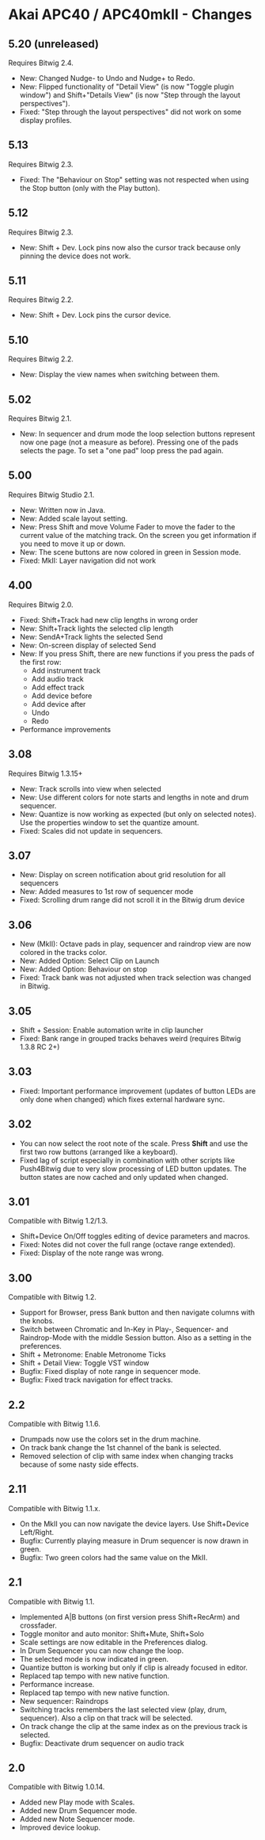 # Akai APC40 / APC40mkII - Changes

## 5.20 (unreleased)

Requires Bitwig 2.4.

* New: Changed Nudge- to Undo and Nudge+ to Redo.
* New: Flipped functionality of "Detail View" (is now "Toggle plugin window") and Shift+"Details View" (is now "Step through the layout perspectives").
* Fixed: "Step through the layout perspectives" did not work on some display profiles.

## 5.13

Requires Bitwig 2.3.

* Fixed: The "Behaviour on Stop" setting was not respected when using the Stop button (only with the Play button).

## 5.12

Requires Bitwig 2.3.

* New: Shift + Dev. Lock pins now also the cursor track because only pinning the device does not work.

## 5.11

Requires Bitwig 2.2.

* New: Shift + Dev. Lock pins the cursor device.

## 5.10

Requires Bitwig 2.2.

* New: Display the view names when switching between them.

## 5.02

Requires Bitwig 2.1.

* New: In sequencer and drum mode the loop selection buttons represent now one page (not a measure as before). Pressing one of the pads selects the page. To set a "one pad" loop press the pad again.

## 5.00

Requires Bitwig Studio 2.1.

* New: Written now in Java.
* New: Added scale layout setting.
* New: Press Shift and move Volume Fader to move the fader to the current value of the matching track. On the screen you get information if you need to move it up or down.
* New: The scene buttons are now colored in green in Session mode.
* Fixed: MkII: Layer navigation did not work

## 4.00

Requires Bitwig 2.0.

* Fixed: Shift+Track had new clip lengths in wrong order
* New: Shift+Track lights the selected clip length
* New: SendA+Track lights the selected Send
* New: On-screen display of selected Send
* New: If you press Shift, there are new functions if you press the pads of the first row:
  * Add instrument track
  * Add audio track
  * Add effect track
  * Add device before
  * Add device after
  * Undo
  * Redo
* Performance improvements

## 3.08

Requires Bitwig 1.3.15+

* New: Track scrolls into view when selected
* New: Use different colors for note starts and lengths in note and drum sequencer.
* New: Quantize is now working as expected (but only on selected notes). Use the properties window to set the quantize amount.
* Fixed: Scales did not update in sequencers.

## 3.07

* New: Display on screen notification about grid resolution for all sequencers
* New: Added measures to 1st row of sequencer mode
* Fixed: Scrolling drum range did not scroll it in the Bitwig drum device

## 3.06

* New (MkII): Octave pads in play, sequencer and raindrop view are now colored in the tracks color.
* New: Added Option: Select Clip on Launch
* New: Added Option: Behaviour on stop
* Fixed: Track bank was not adjusted when track selection was changed in Bitwig.

## 3.05

* Shift + Session: Enable automation write in clip launcher
* Fixed: Bank range in grouped tracks behaves weird (requires Bitwig 1.3.8 RC 2+)

## 3.03

* Fixed: Important performance improvement (updates of button LEDs are only done when changed) which fixes external hardware sync.

## 3.02

* You can now select the root note of the scale. Press **Shift** and use the first two row buttons (arranged like a keyboard).
* Fixed lag of script especially in combination with other scripts like Push4Bitwig due to very slow processing of LED button updates. The button states are now cached and only updated when changed.

## 3.01

Compatible with Bitwig 1.2/1.3.

* Shift+Device On/Off toggles editing of device parameters and macros.
* Fixed: Notes did not cover the full range (octave range extended).
* Fixed: Display of the note range was wrong.

## 3.00

Compatible with Bitwig 1.2.

* Support for Browser, press Bank button and then navigate columns with the knobs.
* Switch between Chromatic and In-Key in Play-, Sequencer- and Raindrop-Mode with the middle Session button. Also as a setting in the preferences.
* Shift + Metronome: Enable Metronome Ticks
* Shift + Detail View: Toggle VST window
* Bugfix: Fixed display of note range in sequencer mode.
* Bugfix: Fixed track navigation for effect tracks.

## 2.2

Compatible with Bitwig 1.1.6.

* Drumpads now use the colors set in the drum machine.
* On track bank change the 1st channel of the bank is selected.
* Removed selection of clip with same index when changing tracks because of some nasty side effects.

## 2.11

Compatible with Bitwig 1.1.x.

* On the MkII you can now navigate the device layers. Use Shift+Device Left/Right.
* Bugfix: Currently playing measure in Drum sequencer is now drawn in green.
* Bugfix: Two green colors had the same value on the MkII.

## 2.1

Compatible with Bitwig 1.1.

* Implemented A|B buttons (on first version press Shift+RecArm) and crossfader.
* Toggle monitor and auto monitor: Shift+Mute, Shift+Solo
* Scale settings are now editable in the Preferences dialog.
* In Drum Sequencer you can now change the loop.
* The selected mode is now indicated in green.
* Quantize button is working but only if clip is already focused in editor.
* Replaced tap tempo with new native function.
* Performance increase.
* Replaced tap tempo with new native function.
* New sequencer: Raindrops
* Switching tracks remembers the last selected view (play, drum, sequencer). Also a clip on that track will be selected.
* On track change the clip at the same index as on the previous track is selected.
* Bugfix: Deactivate drum sequencer on audio track

## 2.0

Compatible with Bitwig 1.0.14.

* Added new Play mode with Scales.
* Added new Drum Sequencer mode.
* Added new Note Sequencer mode.
* Improved device lookup.
